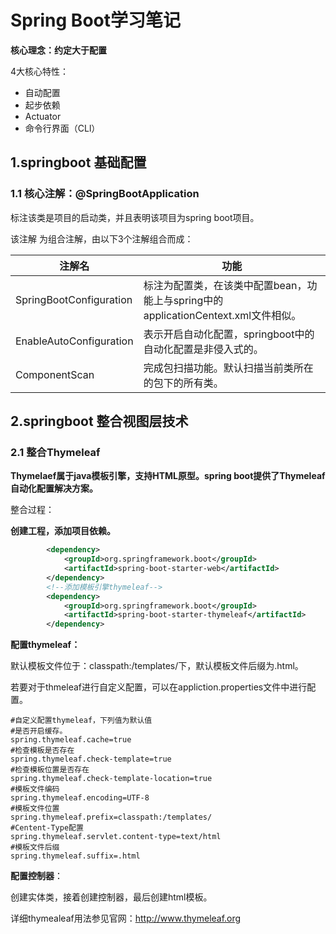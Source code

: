 # Spring Boot学习笔记

**核心理念：约定大于配置**

4大核心特性：

- 自动配置
- 起步依赖
- Actuator
- 命令行界面（CLl）

## 1.springboot 基础配置

### 1.1 核心注解：@SpringBootApplication

标注该类是项目的启动类，并且表明该项目为spring boot项目。

该注解 为组合注解，由以下3个注解组合而成：

| 注解名                  | 功能                                                         |
| ----------------------- | ------------------------------------------------------------ |
| SpringBootConfiguration | 标注为配置类，在该类中配置bean，功能上与spring中的applicationCentext.xml文件相似。 |
| EnableAutoConfiguration | 表示开启自动化配置，springboot中的自动化配置是非侵入式的。   |
| ComponentScan           | 完成包扫描功能。默认扫描当前类所在的包下的所有类。           |

## 2.springboot 整合视图层技术

### 2.1 整合Thymeleaf

**Thymelaef属于java模板引擎，支持HTML原型。spring boot提供了Thymeleaf自动化配置解决方案。**

整合过程：

**创建工程，添加项目依赖。**

```xml
        <dependency>
            <groupId>org.springframework.boot</groupId>
            <artifactId>spring-boot-starter-web</artifactId>
        </dependency>
        <!--添加模板引擎thymeleaf-->
        <dependency>
            <groupId>org.springframework.boot</groupId>
            <artifactId>spring-boot-starter-thymeleaf</artifactId>
        </dependency>
```

**配置thymeleaf：**

默认模板文件位于：classpath:/templates/下，默认模板文件后缀为.html。

若要对于thmeleaf进行自定义配置，可以在appliction.properties文件中进行配置。

```properties
#自定义配置thymeleaf，下列值为默认值
#是否开启缓存。
spring.thymeleaf.cache=true
#检查模板是否存在
spring.thymeleaf.check-template=true
#检查模板位置是否存在
spring.thymeleaf.check-template-location=true
#模板文件编码
spring.thymeleaf.encoding=UTF-8
#模板文件位置
spring.thymeleaf.prefix=classpath:/templates/
#Centent-Type配置
spring.thymeleaf.servlet.content-type=text/html
#模板文件后缀
spring.thymeleaf.suffix=.html
```

**配置控制器**：

创建实体类，接着创建控制器，最后创建html模板。

详细thymealeaf用法参见官网：http://www.thymeleaf.org

